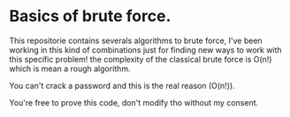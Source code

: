 # Basics of brute force.

This repositorie contains severals algorithms to brute force, I've been working in this kind of combinations just for finding new ways to work with this specific problem! the complexity of the classical brute force is O(n!) which is mean a rough algorithm.

You can't crack a password and this is the real reason (O(n!)). 

You're free to prove this code, don't modify tho without my consent.
